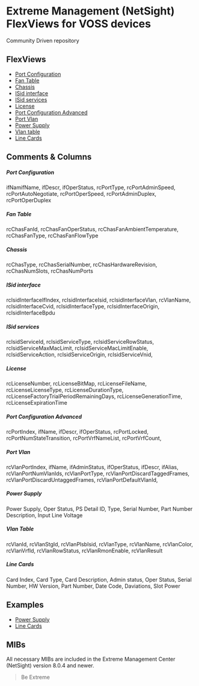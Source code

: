 # Extreme Management (NetSight) FlexViews for VOSS devices

Community Driven repository

## FlexViews
* [Port Configuration](tpl/VOSS_Port_Config.tpl?raw=true)
* [Fan Table](tpl/VOSS_FanTable.tpl?raw=true)
* [Chassis](tpl/VOSS_Chassis.tpl?raw=true)
* [ISid interface](tpl/VOSS_ISid_interface.tpl?raw=true)
* [ISid services](tpl/VOSS_ISid_Services.tpl?raw=true)
* [License](tpl/VOSS_License.tpl?raw=true)
* [Port Configuration Advanced](tpl/VOSS_Port_Advanced_Config.tpl?raw=true)
* [Port Vlan](tpl/VOSS_Port_Vlan_Table.tpl?raw=true)
* [Power Supply](tpl/VOSS_PowerSupply.tpl?raw=true)
* [Vlan table](tpl/VOSS_Vlan_Table.tpl?raw=true)
* [Line Cards](tpl/VOSS_Line_Cards.tpl?raw=true)



## Comments & Columns
##### Port Configuration
ifNamifName, ifDescr, ifOperStatus, rcPortType, rcPortAdminSpeed, rcPortAutoNegotiate, rcPortOperSpeed, rcPortAdminDuplex, rcPortOperDuplex

##### Fan Table
rcChasFanId, rcChasFanOperStatus, rcChasFanAmbientTemperature, rcChasFanType, rcChasFanFlowType

##### Chassis
rcChasType, rcChasSerialNumber, rcChasHardwareRevision, rcChasNumSlots, rcChasNumPorts

##### ISid interface
rcIsidInterfaceIfIndex, rcIsidInterfaceIsid, rcIsidInterfaceVlan, rcVlanName, rcIsidInterfaceCvid, rcIsidInterfaceType, rcIsidInterfaceOrigin, rcIsidInterfaceBpdu

##### ISid services
rcIsidServiceId, rcIsidServiceType, rcIsidServiceRowStatus, rcIsidServiceMaxMacLimit, rcIsidServiceMacLimitEnable, rcIsidServiceAction, rcIsidServiceOrigin, rcIsidServiceVnid, 

##### License
rcLicenseNumber, rcLicenseBitMap, rcLicenseFileName, rcLicenseLicenseType, rcLicenseDurationType, rcLicenseFactoryTrialPeriodRemainingDays, rcLicenseGenerationTime, rcLicenseExpirationTime

##### Port Configuration Advanced
rcPortIndex, ifName, ifDescr, ifOperStatus, rcPortLocked, rcPortNumStateTransition, rcPortVrfNameList, rcPortVrfCount, 

##### Port Vlan
rcVlanPortIndex, ifName, ifAdminStatus, ifOperStatus, ifDescr, ifAlias, rcVlanPortNumVlanIds,  rcVlanPortType, rcVlanPortDiscardTaggedFrames, rcVlanPortDiscardUntaggedFrames, rcVlanPortDefaultVlanId, 

##### Power Supply
Power Supply, Oper Status, PS Detail ID, Type, Serial Number, Part Number Description, Input Line Voltage

##### Vlan Table
rcVlanId, rcVlanStgId, rcVlanPlsbIsid, rcVlanType, rcVlanName, rcVlanColor, rcVlanVrfId, rcVlanRowStatus, rcVlanRmonEnable, rcVlanResult

##### Line Cards
Card Index, Card Type, Card Description, Admin status, Oper Status, Serial Number, HW Version, Part Number, Date Code, Daviations, Slot Power

## Examples
* [Power Supply](sample/VOSS_PowerSupply.png?raw=true)
* [Line Cards](sample/VOSS_Line_Cards.png?raw=true)

## MIBs
All necessary MIBs are included in the Extreme Management Center (NetSight) version 8.0.4 and newer.

>Be Extreme